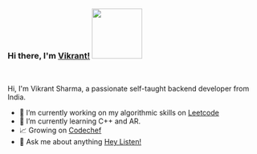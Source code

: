 ### Hi there, I'm [Vikrant!](https://kaafivikrant.me) <img src="https://media.giphy.com/media/eNotYhz6gsoNBUzsUa/giphy.gif" width="100">

<br />

Hi, I'm Vikrant Sharma, a passionate self-taught backend developer from India.

- 🔭 I’m currently working on my algorithmic skills on [Leetcode](https://github.com/kaafivikrant/Leetcode_P)
- 🌱 I’m currently learning C++ and AR.
- 📈 Growing on [Codechef](https://www.codechef.com/users/iamvikrant1)
- 💬 Ask me about anything [Hey Listen!](https://github.com/kaafivikrant/kaafivikrant/issues)
